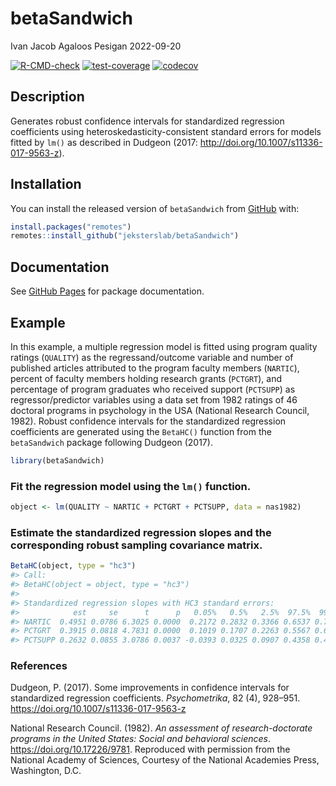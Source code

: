 betaSandwich
================
Ivan Jacob Agaloos Pesigan
2022-09-20

<!-- README.md is generated from README.Rmd. Please edit that file -->
<!-- badges: start -->

[![R-CMD-check](https://github.com/jeksterslab/betaSandwich/workflows/R-CMD-check/badge.svg)](https://github.com/jeksterslab/betaSandwich/actions)
[![test-coverage](https://github.com/jeksterslab/betaSandwich/actions/workflows/test-coverage.yaml/badge.svg)](https://github.com/jeksterslab/betaSandwich/actions/workflows/test-coverage.yaml)
[![codecov](https://codecov.io/gh/jeksterslab/betaSandwich/branch/main/graph/badge.svg)](https://codecov.io/gh/jeksterslab/betaSandwich)
<!-- badges: end -->

## Description

Generates robust confidence intervals for standardized regression
coefficients using heteroskedasticity-consistent standard errors for
models fitted by `lm()` as described in Dudgeon (2017:
<http://doi.org/10.1007/s11336-017-9563-z>).

## Installation

You can install the released version of `betaSandwich` from
[GitHub](https://github.com/jeksterslab/betaSandwich) with:

``` r
install.packages("remotes")
remotes::install_github("jeksterslab/betaSandwich")
```

## Documentation

See [GitHub
Pages](https://jeksterslab.github.io/betaSandwich/index.html) for
package documentation.

## Example

In this example, a multiple regression model is fitted using program
quality ratings (`QUALITY`) as the regressand/outcome variable and
number of published articles attributed to the program faculty members
(`NARTIC`), percent of faculty members holding research grants
(`PCTGRT`), and percentage of program graduates who received support
(`PCTSUPP`) as regressor/predictor variables using a data set from 1982
ratings of 46 doctoral programs in psychology in the USA (National
Research Council, 1982). Robust confidence intervals for the
standardized regression coefficients are generated using the `BetaHC()`
function from the `betaSandwich` package following Dudgeon (2017).

``` r
library(betaSandwich)
```

### Fit the regression model using the `lm()` function.

``` r
object <- lm(QUALITY ~ NARTIC + PCTGRT + PCTSUPP, data = nas1982)
```

### Estimate the standardized regression slopes and the corresponding robust sampling covariance matrix.

``` r
BetaHC(object, type = "hc3")
#> Call:
#> BetaHC(object = object, type = "hc3")
#> 
#> Standardized regression slopes with HC3 standard errors:
#>            est     se      t      p   0.05%   0.5%   2.5%  97.5%  99.5% 99.95%
#> NARTIC  0.4951 0.0786 6.3025 0.0000  0.2172 0.2832 0.3366 0.6537 0.7071 0.7731
#> PCTGRT  0.3915 0.0818 4.7831 0.0000  0.1019 0.1707 0.2263 0.5567 0.6123 0.6810
#> PCTSUPP 0.2632 0.0855 3.0786 0.0037 -0.0393 0.0325 0.0907 0.4358 0.4940 0.5658
```

### References

Dudgeon, P. (2017). Some improvements in confidence intervals for
standardized regression coefficients. *Psychometrika*, 82 (4), 928–951.
<https://doi.org/10.1007/s11336-017-9563-z>

National Research Council. (1982). *An assessment of research-doctorate
programs in the United States: Social and behavioral sciences*.
<https://doi.org/10.17226/9781>. Reproduced with permission from the
National Academy of Sciences, Courtesy of the National Academies Press,
Washington, D.C.
